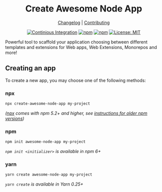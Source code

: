 <!--lint disable double-link awesome-heading awesome-git-repo-age awesome-toc-->

<div align="center">
<h1>Create Awesome Node App</h1>

[Changelog](#) |
[Contributing](./CONTRIBUTING.md)

</div>
<div align="center">

[![Continious Integration][cibadge]][ciurl]
[![npm][npmversion]][npmurl]
[![npm][npmdownloads]][npmurl]
[![License: MIT][licensebadge]][licenseurl]

</div>

Powerful tool to scaffold your application choosing between different templates and extensions for Web apps, Web Extensions, Monorepos and more!

## Creating an app

To create a new app, you may choose one of the following methods:

### npx

```sh
npx create-awesome-node-app my-project
```

_([npx](https://medium.com/@maybekatz/introducing-npx-an-npm-package-runner-55f7d4bd282b) comes with npm 5.2+ and higher, see [instructions for older npm versions](https://gist.github.com/gaearon/4064d3c23a77c74a3614c498a8bb1c5f))_

### npm

```sh
npm init awesome-node-app my-project
```

_`npm init <initializer>` is available in npm 6+_

### yarn

```sh
yarn create awesome-node-app my-project
```

_`yarn create` is available in Yarn 0.25+_

[cibadge]: https://github.com/Create-Node-App/create-node-app/actions/workflows/ci.yml/badge.svg
[npmversion]: https://img.shields.io/npm/v/create-awesome-node-app.svg?maxAge=2592000?style=plastic
[npmdownloads]: https://img.shields.io/npm/dm/create-awesome-node-app.svg?maxAge=2592000?style=plastic
[licensebadge]: https://img.shields.io/badge/License-MIT-blue.svg
[ciurl]: https://github.com/Create-Node-App/create-node-app/actions/workflows/ci.yml
[npmurl]: https://www.npmjs.com/package/create-awesome-node-app
[licenseurl]: https://github.com/Create-Node-App/create-node-app/blob/main/LICENSE
